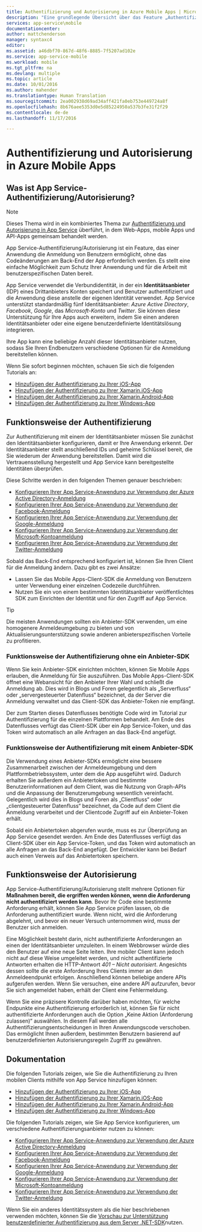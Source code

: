 ```yaml
---
title: Authentifizierung und Autorisierung in Azure Mobile Apps | Microsoft-Dokumentation
description: "Eine grundlegende Übersicht über das Feature „Authentifizierung/Autorisierung“ für Azure Mobile Apps"
services: app-service\mobile
documentationcenter: 
author: mattchenderson
manager: syntaxc4
editor: 
ms.assetid: a46dbf70-867d-48f6-8885-7f5207ad102e
ms.service: app-service-mobile
ms.workload: mobile
ms.tgt_pltfrm: na
ms.devlang: multiple
ms.topic: article
ms.date: 10/01/2016
ms.author: mahender
ms.translationtype: Human Translation
ms.sourcegitcommit: 2ea002938d69ad34aff421fa0eb753e449724a8f
ms.openlocfilehash: 8b676aee5353d0e5d85224950a537b3fe31f2f29
ms.contentlocale: de-de
ms.lasthandoff: 11/17/2016

---
```

# <a name="authentication-and-authorization-in-azure-mobile-apps"></a>Authentifizierung und Autorisierung in Azure Mobile Apps
## <a name="what-is-app-service-authentication--authorization"></a>Was ist App Service-Authentifizierung/Autorisierung?
> [!NOTE]
> Dieses Thema wird in ein kombiniertes Thema zur [Authentifizierung und Autorisierung in App Service](../app-service/app-service-authentication-overview.md) überführt, in dem Web-Apps, mobile Apps und API-Apps gemeinsam behandelt werden.
> 
> 

App Service-Authentifizierung/Autorisierung ist ein Feature, das einer Anwendung die Anmeldung von Benutzern ermöglicht, ohne das Codeänderungen am Back-End der App erforderlich werden. Es stellt eine einfache Möglichkeit zum Schutz Ihrer Anwendung und für die Arbeit mit benutzerspezifischen Daten bereit.

App Service verwendet die Verbundidentität, in der ein **Identitätsanbieter** (IDP) eines Drittanbieters Konten speichert und Benutzer authentifiziert und die Anwendung diese anstelle der eigenen Identität verwendet. App Service unterstützt standardmäßig fünf Identitätsanbieter: *Azure Active Directory*, *Facebook*, *Google*, das *Microsoft-Konto* und *Twitter*. Sie können diese Unterstützung für Ihre Apps auch erweitern, indem Sie einen anderen Identitätsanbieter oder eine eigene benutzerdefinierte Identitätslösung integrieren.

Ihre App kann eine beliebige Anzahl dieser Identitätsanbieter nutzen, sodass Sie Ihren Endbenutzern verschiedene Optionen für die Anmeldung bereitstellen können.

Wenn Sie sofort beginnen möchten, schauen Sie sich die folgenden Tutorials an:

* [Hinzufügen der Authentifizierung zu Ihrer iOS-App]
* [Hinzufügen der Authentifizierung zu Ihrer Xamarin.iOS-App]
* [Hinzufügen der Authentifizierung zu Ihrer Xamarin.Android-App]
* [Hinzufügen der Authentifizierung zu Ihrer Windows-App]

## <a name="how-authentication-works"></a>Funktionsweise der Authentifizierung
Zur Authentifizierung mit einem der Identitätsanbieter müssen Sie zunächst den Identitätsanbieter konfigurieren, damit er Ihre Anwendung erkennt. Der Identitätsanbieter stellt anschließend IDs und geheime Schlüssel bereit, die Sie wiederum der Anwendung bereitstellen. Damit wird die Vertrauensstellung hergestellt und App Service kann bereitgestellte Identitäten überprüfen.

Diese Schritte werden in den folgenden Themen genauer beschrieben:

* [Konfigurieren Ihrer App Service-Anwendung zur Verwendung der Azure Active Directory-Anmeldung]
* [Konfigurieren Ihrer App Service-Anwendung zur Verwendung der Facebook-Anmeldung]
* [Konfigurieren Ihrer App Service-Anwendung zur Verwendung der Google-Anmeldung]
* [Konfigurieren Ihrer App Service-Anwendung zur Verwendung der Microsoft-Kontoanmeldung]
* [Konfigurieren Ihrer App Service-Anwendung zur Verwendung der Twitter-Anmeldung]

Sobald das Back-End entsprechend konfiguriert ist, können Sie Ihren Client für die Anmeldung ändern. Dazu gibt es zwei Ansätze:

* Lassen Sie das Mobile Apps-Client-SDK die Anmeldung von Benutzern unter Verwendung einer einzelnen Codezeile durchführen.
* Nutzen Sie ein von einem bestimmten Identitätsanbieter veröffentlichtes SDK zum Einrichten der Identität und für den Zugriff auf App Service.

> [!TIP]
> Die meisten Anwendungen sollten ein Anbieter-SDK verwenden, um eine homogenere Anmeldeumgebung zu bieten und von Aktualisierungsunterstützung sowie anderen anbieterspezifischen Vorteile zu profitieren.
> 
> 

### <a name="how-authentication-without-a-provider-sdk-works"></a>Funktionsweise der Authentifizierung ohne ein Anbieter-SDK
Wenn Sie kein Anbieter-SDK einrichten möchten, können Sie Mobile Apps erlauben, die Anmeldung für Sie auszuführen. Das Mobile Apps-Client-SDK öffnet eine Webansicht für den Anbieter Ihrer Wahl und schließt die Anmeldung ab. Dies wird in Blogs und Foren gelegentlich als „Serverfluss“ oder „servergesteuerter Datenfluss“ bezeichnet, da der Server die Anmeldung verwaltet und das Client-SDK das Anbieter-Token nie empfängt.

Der zum Starten dieses Datenflusses benötigte Code wird im Tutorial zur Authentifizierung für die einzelnen Plattformen behandelt. Am Ende des Datenflusses verfügt das Client-SDK über ein App Service-Token, und das Token wird automatisch an alle Anfragen an das Back-End angefügt.

### <a name="how-authentication-with-a-provider-sdk-works"></a>Funktionsweise der Authentifizierung mit einem Anbieter-SDK
Die Verwendung eines Anbieter-SDKs ermöglicht eine bessere Zusammenarbeit zwischen der Anmeldeumgebung und dem Plattformbetriebssystem, unter dem die App ausgeführt wird. Dadurch erhalten Sie außerdem ein Anbietertoken und bestimmte Benutzerinformationen auf dem Client, was die Nutzung von Graph-APIs und die Anpassung der Benutzerumgebung wesentlich vereinfacht. Gelegentlich wird dies in Blogs und Foren als „Clientfluss“ oder „clientgesteuerter Datenfluss“ bezeichnet, da Code auf dem Client die Anmeldung verarbeitet und der Clientcode Zugriff auf ein Anbieter-Token erhält.

Sobald ein Anbietertoken abgerufen wurde, muss es zur Überprüfung an App Service gesendet werden. Am Ende des Datenflusses verfügt das Client-SDK über ein App Service-Token, und das Token wird automatisch an alle Anfragen an das Back-End angefügt. Der Entwickler kann bei Bedarf auch einen Verweis auf das Anbietertoken speichern.

## <a name="how-authorization-works"></a>Funktionsweise der Autorisierung
App Service-Authentifizierung/Autorisierung stellt mehrere Optionen für **Maßnahmen bereit, die ergriffen werden können, wenn die Anforderung nicht authentifiziert werden kann**. Bevor Ihr Code eine bestimmte Anforderung erhält, können Sie App Service prüfen lassen, ob die Anforderung authentifiziert wurde. Wenn nicht, wird die Anforderung abgelehnt, und bevor ein neuer Versuch unternommen wird, muss der Benutzer sich anmelden.

Eine Möglichkeit besteht darin, nicht authentifizierte Anforderungen an einen der Identitätsanbieter umzuleiten. In einem Webbrowser würde dies den Benutzer auf eine neue Seite leiten. Ihre mobiler Client kann jedoch nicht auf diese Weise umgeleitet werden, und nicht authentifizierte Antworten erhalten die HTTP-Antwort *401 – Nicht autorisiert*. Angesichts dessen sollte die erste Anforderung Ihres Clients immer an den Anmeldeendpunkt erfolgen. Anschließend können beliebige andere APIs aufgerufen werden. Wenn Sie versuchen, eine andere API aufzurufen, bevor Sie sich angemeldet haben, erhält der Client eine Fehlermeldung.

Wenn Sie eine präzisere Kontrolle darüber haben möchten, für welche Endpunkte eine Authentifizierung erforderlich ist, können Sie für nicht authentifizierte Anforderungen auch die Option „Keine Aktion (Anforderung zulassen)“ auswählen. In diesem Fall werden alle Authentifizierungsentscheidungen in Ihren Anwendungscode verschoben. Das ermöglicht Ihnen außerdem, bestimmten Benutzern basierend auf benutzerdefinierten Autorisierungsregeln Zugriff zu gewähren.

## <a name="documentation"></a>Dokumentation
Die folgenden Tutorials zeigen, wie Sie die Authentifizierung zu Ihren mobilen Clients mithilfe von App Service hinzufügen können:

* [Hinzufügen der Authentifizierung zu Ihrer iOS-App]
* [Hinzufügen der Authentifizierung zu Ihrer Xamarin.iOS-App]
* [Hinzufügen der Authentifizierung zu Ihrer Xamarin.Android-App]
* [Hinzufügen der Authentifizierung zu Ihrer Windows-App]

Die folgenden Tutorials zeigen, wie Sie App Service konfigurieren, um verschiedene Authentifizierungsanbieter nutzen zu können:

* [Konfigurieren Ihrer App Service-Anwendung zur Verwendung der Azure Active Directory-Anmeldung]
* [Konfigurieren Ihrer App Service-Anwendung zur Verwendung der Facebook-Anmeldung]
* [Konfigurieren Ihrer App Service-Anwendung zur Verwendung der Google-Anmeldung]
* [Konfigurieren Ihrer App Service-Anwendung zur Verwendung der Microsoft-Kontoanmeldung]
* [Konfigurieren Ihrer App Service-Anwendung zur Verwendung der Twitter-Anmeldung]

Wenn Sie ein anderes Identitätssystem als die hier beschriebenen verwenden möchten, können Sie die [Vorschau zur Unterstützung benutzerdefinierter Authentifizierung aus dem Server .NET-SDK](app-service-mobile-dotnet-backend-how-to-use-server-sdk.md#custom-auth)nutzen.

[Hinzufügen der Authentifizierung zu Ihrer iOS-App]: app-service-mobile-ios-get-started-users.md
[Hinzufügen der Authentifizierung zu Ihrer Xamarin.iOS-App]: app-service-mobile-xamarin-ios-get-started-users.md
[Hinzufügen der Authentifizierung zu Ihrer Xamarin.Android-App]: app-service-mobile-xamarin-android-get-started-users.md
[Hinzufügen der Authentifizierung zu Ihrer Windows-App]: app-service-mobile-windows-store-dotnet-get-started-users.md

[Konfigurieren Ihrer App Service-Anwendung zur Verwendung der Azure Active Directory-Anmeldung]: app-service-mobile-how-to-configure-active-directory-authentication.md
[Konfigurieren Ihrer App Service-Anwendung zur Verwendung der Facebook-Anmeldung]: app-service-mobile-how-to-configure-facebook-authentication.md
[Konfigurieren Ihrer App Service-Anwendung zur Verwendung der Google-Anmeldung]: app-service-mobile-how-to-configure-google-authentication.md
[Konfigurieren Ihrer App Service-Anwendung zur Verwendung der Microsoft-Kontoanmeldung]: app-service-mobile-how-to-configure-microsoft-authentication.md
[Konfigurieren Ihrer App Service-Anwendung zur Verwendung der Twitter-Anmeldung]: app-service-mobile-how-to-configure-twitter-authentication.md

